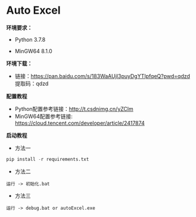 # Auto Excel

**环境要求：**

- Python 3.7.8

- MinGW64 8.1.0

**环境下载：**

- 链接：https://pan.baidu.com/s/183WaAUjI3puyDgYTIpfqeQ?pwd=qdzd 
​	提取码：qdzd

**配置教程**
- Python配置参考链接：http://t.csdnimg.cn/yZClm
- MinGW64配置参考链接: https://cloud.tencent.com/developer/article/2417874

**启动教程**
- 方法一
```python
pip install -r requirements.txt
```
- 方法二
```
运行 -> 初始化.bat
```
- 方法三
```
运行 -> debug.bat or autoExcel.exe
```
